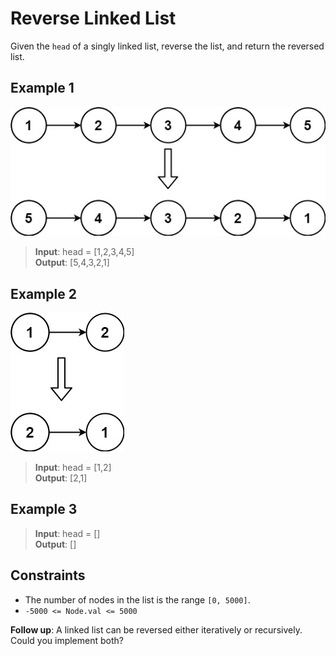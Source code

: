 # Reverse Linked List

Given the `head` of a singly linked list, reverse the list, and return the reversed list.

## Example 1

![example1](assets/rev1ex1.jpg)

> **Input**: head = [1,2,3,4,5]  
> **Output**: [5,4,3,2,1]  

## Example 2

![example2](assets/rev1ex2.jpg)

> **Input**: head = [1,2]  
> **Output**: [2,1]

## Example 3

> **Input**: head = []  
> **Output**: []

## Constraints

- The number of nodes in the list is the range `[0, 5000]`.
- `-5000 <= Node.val <= 5000`

**Follow up**: A linked list can be reversed either iteratively or recursively. Could you implement both?

